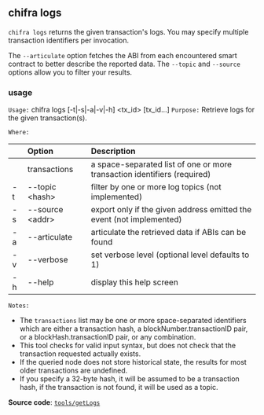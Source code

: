 ## chifra logs

`chifra logs` returns the given transaction's logs. You may specify multiple transaction identifiers per invocation.

The `--articulate` option fetches the ABI from each encountered smart contract to better describe the reported data. The `--topic` and `--source` options allow you to filter your results.

### usage

`Usage:`    chifra logs [-t|-s|-a|-v|-h] &lt;tx_id&gt; [tx_id...]
`Purpose:`  Retrieve logs for the given transaction(s).

`Where:`

| | Option | Description |
| :----- | :----- | :---------- |
|  | transactions | a space-separated list of one or more transaction identifiers (required) |
| -t | --topic &lt;hash&gt; | filter by one or more log topics (not implemented) |
| -s | --source &lt;addr&gt; | export only if the given address emitted the event (not implemented) |
| -a | --articulate | articulate the retrieved data if ABIs can be found |
| -v | --verbose | set verbose level (optional level defaults to 1) |
| -h | --help | display this help screen |

`Notes:`

- The `transactions` list may be one or more space-separated identifiers which are either a transaction hash,
  a blockNumber.transactionID pair, or a blockHash.transactionID pair, or any combination.
- This tool checks for valid input syntax, but does not check that the transaction requested actually exists.
- If the queried node does not store historical state, the results for most older transactions are undefined.
- If you specify a 32-byte hash, it will be assumed to be a transaction hash, if the transaction is
  not found, it will be used as a topic.

**Source code**: [`tools/getLogs`](https://github.com/TrueBlocks/trueblocks-core/tree/master/src/tools/getLogs)

